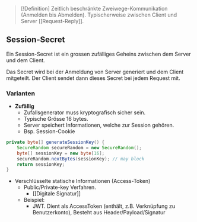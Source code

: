 >[!Definition]
>Zeitlich beschränkte Zweiwege-Kommunikation (Anmelden bis Abmelden).
>Typischerweise zwischen Client und Server [[Request-Reply]].

## Session-Secret
Ein Session-Secret ist ein grossen zufälliges Geheins zwischen dem Server und dem Client.

Das Secret wird bei der Anmeldung von Server generiert und dem Client mitgeteilt. Der Client sendet dann dieses Secret bei jedem Request mit.

### Varianten
- **Zufällig**
	- Zufallsgenerator muss kryptografisch sicher sein.
	- Typische Grösse $16$ bytes.
	- Server speichert Informationen, welche zur Session gehören.
	- Bsp. Session-Cookie
```java
private byte[] generateSessionKey() {
	SecureRandom secureRandom = new SecureRandom();
	byte[] sessionKey = new byte[16];
	secureRandom.nextBytes(sessionKey); // may block
	return sessionKey;
}
```

- Verschlüsselte statische Informationen (Access-Token)
	- Public/Private-key Verfahren.
		- [[Digitale Signatur]]
	- Beispiel:
		- JWT. Dient als AccessToken (enthält, z.B. Verknüpfung zu Benutzerkonto), Besteht aus Header/Payload/Signatur


